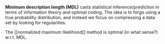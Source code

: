 **Minimum description length (MDL)** casts statistical inference/prediction in terms of information theory and optimal coding. The idea is to forgo using a true probability distribution, and instead we focus on compressing a data set by looking for regularities. 

The [[normalized maximum likelihood]] method is optimal (in what sense?) w.r.t. MDL.